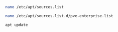 ```bash
nano /etc/apt/sources.list
```

```bash
nano /etc/apt/sources.list.d/pve-enterprise.list
```

```bash
apt update
```